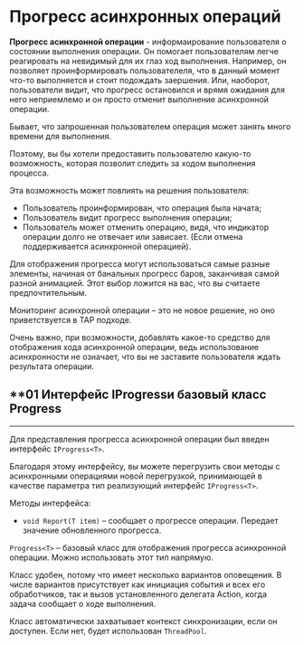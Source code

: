 # **Прогресс асинхронных операций** 

**Прогресс асинхронной операции** - информаирование пользователя о состоянии выполнения операции. Он помогает пользователям легче реагировать на невидимый для их глаз ход выполнения. Например, он позволяет проинформировать пользователеля, что в данный момент что-то выполняется и стоит подождать заершения. Или, наоборот, пользователи видит, что прогресс остановился и врямя ожидания для него неприемлемо и он просто отменит выполнение асинхронной операции.

Бывает, что запрошенная пользователем операция может занять много времени для выполнения. 

Поэтому, вы бы хотели предоставить пользователю какую-то возможность, которая позволит следить за ходом выполнения процесса.

Эта возможность может повлиять на решения пользователя:
- Пользователь проинформирован, что операция была начата;
- Пользователь видит прогресс выполнения операции;
- Пользователь может отменить операцию, видя, что индикатор операции долго не отвечает или зависает. (Если отмена поддерживается асинхронной операцией).

Для отображения прогресса могут использоваться самые разные элементы, начиная от банальных прогресс баров, заканчивая самой разной анимацией. Этот выбор ложится на вас, что вы считаете предпочтительным.

Мониторинг асинхронной операции – это не новое решение, но оно приветствуется в TAP подходе.

Очень важно, при возможности, добавлять какое-то средство для отображения хода асинхронной операции, ведь использование асинхронности не означает, что вы не заставите пользователя ждать результата операции.

## **01 Интерфейс **IProgress<T>и базовый класс Progress<T>** 
---
Для представления прогресса асинхронной операции был введен интерфейс ```IProgress<T>```.

Благодаря этому интерфейсу, вы можете перегрузить свои методы с асинхронными операциями новой перегрузкой, принимающей в качестве параметра тип реализующий интерфейс ```IProgress<T>```.

Методы интерфейса:
- ```void Report(T item)``` – сообщает о прогрессе операции. Передает значение обновленного прогресса.

```Progress<T>``` – базовый класс для отображения прогресса асинхронной операции. Можно использовать этот тип напрямую.

Класс удобен, потому что имеет несколько вариантов оповещения. В числе вариантов присутствует как инициация события и всех его обработчиков, так и вызов установленного делегата Action<T>, когда задача сообщает о ходе выполнения.

Класс автоматически захватывает контекст синхронизации, если он доступен. Если нет, будет использован ```ThreadPool```.
